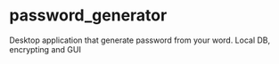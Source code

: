 # password_generator
Desktop application that generate password from your word. Local DB, encrypting and GUI
